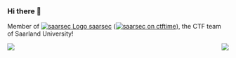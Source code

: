### Hi there 👋

Member of [![saarsec Logo](https://saarsec.rocks/static/icon/favicon-16x16.png) saarsec](https://saarsec.rocks/) ([![saarsec on ctftime](https://ctftime.org/favicon.png)](https://ctftime.org/team/15337)), the CTF team of Saarland University!

<a href="https://github.com/anuraghazra/github-readme-stats">
    <img align="left" src="https://github-readme-stats.vercel.app/api/top-langs/?username=jonasbb&layout=compact&hide=html&hide_border=true" />
    <img align="right" src="https://github-readme-stats.vercel.app/api?username=jonasbb&show_icons=true&hide_rank=true&count_private=true&hide_border=true" />
</a>
